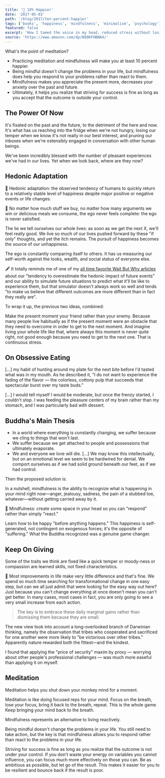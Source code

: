 ```yaml
---
title: '📖 10% Happier'
date: '2017-05-03'
path: '/blog/2017/ten-percent-happier'
tags: ['books', 'happiness', 'mindfulness', 'minimalism', 'psychology']
featured: false
excerpt: 'How I tamed the voice in my head, reduced stress without losing my edge, and found self-help that actually works — a true story'
source: 'https://www.amazon.com/dp/B00KFHBNA4/'
---
```


What's the point of meditation?

- Practicing meditation and mindfulness will make you at least 10 percent happier.
- Being mindful doesn't change the problems in your life, but mindfulness does help you respond to your problems rather than react to them.
- Mindfulness makes you appreciate the present more, decreases your anxiety over the past and future.
- Ultimately, it helps you realize that striving for success is fine as long as you accept that the outcome is outside your control.

## The Power Of Now

It's fixated on the past and the future, to the detriment of the here and now. It's what has us reaching into the fridge when we're not hungry, losing our temper when we know it's not really in our best interest, and pruning our inboxes when we're ostensibly engaged in conversation with other human beings.

We've been incredibly blessed with the number of pleasant experiences we've had in our lives. Yet when we look back, where are they now?

## Hedonic Adaptation

📍 Hedonic adaptation: the observed tendency of humans to quickly return to a relatively stable level of happiness despite major positive or negative events or life changes.

🔖 No matter how much stuff we buy, no matter how many arguments we win or delicious meals we consume, the ego never feels complete: the ego is never satisfied.

The lie we tell ourselves our whole lives: as soon as we get the next X, we'll feel really good. We live so much of our lives pushed forward by these "if only" thoughts, and yet the itch remains. The pursuit of happiness becomes the source of our unhappiness.

The ego is constantly comparing itself to others. It has us measuring our self-worth against the looks, wealth, and social status of everyone else.

🖋 It totally reminds me of one of my [all time favorite Wait But Why articles](https://waitbutwhy.com/2013/11/life-is-picture-but-you-live-in-pixel.html) about our "tendency to overestimate the hedonic impact of future events" and our ability to simulate future situations to predict what it'll be like to experience them, but that simulator doesn't always work so well and tends "to make us believe that different outcomes are more different than in fact they really are".

To wrap it up, the previous two ideas, combined:

Make the present moment your friend rather than your enemy. Because many people live habitually as if the present moment were an obstacle that they need to overcome in order to get to the next moment. And imagine living your whole life like that, where always this moment is never quite right, not good enough because you need to get to the next one. That is continuous stress.

## On Obsessive Eating

[…] my habit of hunting around my plate for the next bite before I'd tasted what was in my mouth. As he described it, "I do not want to experience the fading of the flavor — the colorless, cottony pulp that succeeds that spectacular burst over my taste buds."

[…] I would tell myself I would be moderate, but once the frenzy started, I couldn't stop. I was feeding the pleasure centers of my brain rather than my stomach, and I was particularly bad with dessert.

## Buddha's Main Thesis

- In a world where everything is constantly changing, we suffer because we cling to things that won't last.
- We suffer because we get attached to people and possessions that ultimately evaporate.
- We and everyone we love will die. […] We may know this intellectually, but on an emotional level we seem to be hardwired for denial. We comport ourselves as if we had solid ground beneath our feet, as if we had control.

Then the proposed solution is:

In a nutshell, mindfulness is the ability to recognize what is happening in your mind right now—anger, jealousy, sadness, the pain of a stubbed toe, whatever—without getting carried away by it.

📍 Mindfulness: create some space in your head so you can "respond" rather than simply "react."

Learn how to be happy "before anything happens." This happiness is self-generated, not contingent on exogenous forces; it's the opposite of "suffering." What the Buddha recognized was a genuine game changer.

## Keep On Giving

Some of the traits we think are fixed like a quick temper or moody-ness or compassion are learned skills, not fixed characteristics.

🔖 Most improvements in life make very little difference and that's fine. We spend so much time searching for transformational change in one easy step, but can we all just admit that were looking for the easy way out here? Just because you can't change everything at once doesn't mean you can't get better. In many cases, most cases in fact, you are only going to see a very small increase from each action.

> The key is to embrace these daily marginal gains rather than dismissing them because they are small.

The new view took into account a long-overlooked branch of Darwinian thinking, namely the observation that tribes who cooperated and sacrificed for one another were more likely to "be victorious over other tribes." Apparently nature rewarded both the fittest—and the kindest.

I found that applying the "price of security" maxim by proxy — worrying about other people's professional challenges — was much more easeful than applying it on myself.

## Meditation

Meditation helps you shut down your monkey mind for a moment.

Meditation is like doing focused reps for your mind. Focus on the breath, lose your focus, bring it back to the breath, repeat. This is the whole game. Keep bringing your mind back to the breath.

Mindfulness represents an alternative to living reactively.

Being mindful doesn't change the problems in your life. You still need to take action, but the key is that mindfulness allows you to respond rather than react to the problems in your life.

Striving for success is fine as long as you realize that the outcome is not under your control. If you don't waste your energy on variables you cannot influence, you can focus much more effectively on those you can. Be as ambitious as possible, but let go of the result. This makes it easier for you to be resilient and bounce back if the result is poor.
